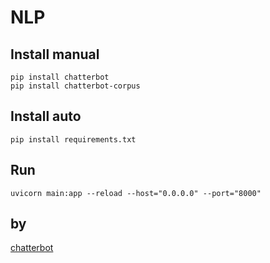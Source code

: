 # NLP

## Install manual

    pip install chatterbot
    pip install chatterbot-corpus

## Install auto

    pip install requirements.txt

## Run

    uvicorn main:app --reload --host="0.0.0.0" --port="8000"

## by

[chatterbot](https://chatterbot.readthedocs.io/en/stable/)